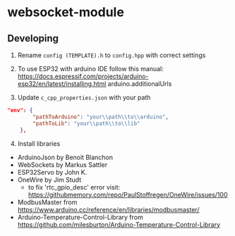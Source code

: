 # websocket-module

## Developing

1. Rename `config (TEMPLATE).h` to `config.hpp` with correct settings

2. To use ESP32 with arduino IDE follow this manual:
   https://docs.espressif.com/projects/arduino-esp32/en/latest/installing.html
   arduino.additionalUrls

3. Update `c_cpp_properties.json` with your path

```json
"env": {
        "pathToArduino": "your\\path\\to\\arduino",
        "pathToLib": "your\\path\\to\\lib"
    },
```

4. Install libraries

- ArduinoJson by Benoit Blanchon
- WebSockets by Markus Sattler
- ESP32Servo by John K.
- OneWire by Jim Studt
  - to fix 'rtc_gpio_desc' error visit: https://githubmemory.com/repo/PaulStoffregen/OneWire/issues/100
- ModbusMaster from https://www.arduino.cc/reference/en/libraries/modbusmaster/
- Arduino-Temperature-Control-Library from https://github.com/milesburton/Arduino-Temperature-Control-Library
